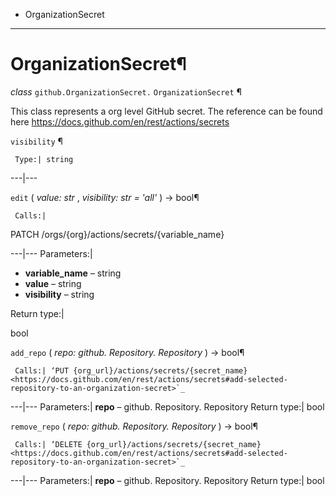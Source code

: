   + OrganizationSecret

* * *
# OrganizationSecret¶

_class_ `github.OrganizationSecret.`  `OrganizationSecret` ¶

This class represents a org level GitHub secret. The reference can be found here https://docs.github.com/en/rest/actions/secrets

`visibility` ¶

     Type:| string

---|---

`edit` ( _value: str_ , _visibility: str = 'all'_ ) → bool¶

     Calls:|

PATCH /orgs/{org}/actions/secrets/{variable_name}

---|---
Parameters:|

  + **variable_name** – string
  + **value** – string
  + **visibility** – string

Return type:|

bool

`add_repo` ( _repo: github. Repository. Repository_ ) → bool¶

     Calls:| ‘PUT {org_url}/actions/secrets/{secret_name} <https://docs.github.com/en/rest/actions/secrets#add-selected-repository-to-an-organization-secret>`_

---|---
Parameters:|  **repo** – github. Repository. Repository
Return type:| bool

`remove_repo` ( _repo: github. Repository. Repository_ ) → bool¶

     Calls:| ‘DELETE {org_url}/actions/secrets/{secret_name} <https://docs.github.com/en/rest/actions/secrets#add-selected-repository-to-an-organization-secret>`_

---|---
Parameters:|  **repo** – github. Repository. Repository
Return type:| bool
